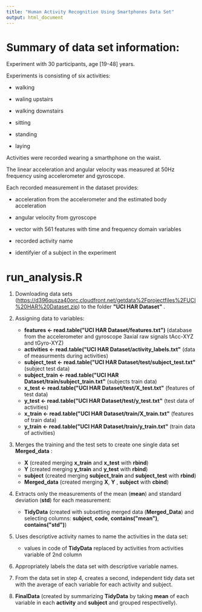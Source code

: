 ```yaml
---
title: "Human Activity Recognition Using Smartphones Data Set"
output: html_document
---
```


# Summary of data set information:
 Experiment with 30 participants, age [19-48] years. 
 
 Experiments is consisting of six activities:
 
  - walking
  
  - waling upstairs
  
  - walking downstairs
  
  - sitting
  
  - standing
  
  - laying
  
  Activities were recorded wearing a smarthphone on the waist.
  
  The linear acceleration and angular velocity was measured at 50Hz frequency using accelerometer and gyroscope.
  
  Each recorded measurement in the dataset provides:
  
  - acceleration from the accelerometer and the estimated body acceleration
  
  - angular velocity from gyroscope
  
  - vector with 561 features with time and frequency domain variables
  
  - recorded activity name
  
  - identifyier of a subject in the experiment
  
  

# run_analysis.R

1. Downloading data sets (https://d396qusza40orc.cloudfront.net/getdata%2Fprojectfiles%2FUCI%20HAR%20Dataset.zip) to the folder __"UCI HAR Dataset"__ .

2. Assigning data to variables:

    - __features <- read.table("UCI HAR Dataset/features.txt")__     (database from the accelerometer and gyroscope 3axial raw signals tAcc-XYZ and tGyro-XYZ)
    - __activities <- read.table("UCI HAR Dataset/activity_labels.txt"__        (data of measurments during activities)
    - __subject_test <- read.table("UCI HAR Dataset/test/subject_test.txt"__        (subject test data)
    - __subject_train <- read.table("UCI HAR Dataset/train/subject_train.txt"__     (subjects train data)
    - __x_test <- read.table("UCI HAR Dataset/test/X_test.txt"__        (features of test data)
    - __y_test <- read.table("UCI HAR Dataset/test/y_test.txt"__        (test data of activities)
    - __x_train <- read.table("UCI HAR Dataset/train/X_train.txt"__     (features of train data)
    - __y_train <- read.table("UCI HAR Dataset/train/y_train.txt"__   (train data of activities)
    

3. Merges the training and the test sets to create one single data set __Merged_data__ :

    - __X__     (created merging __x_train__ and __x_test__ with __rbind__)
    - __Y__     (created merging __y_train__ and __y_test__ with __rbind__)
    - __subject__       (created merging __subject_train__ and __subject_test__ with __rbind__)
    - __Merged_data__        (created merging __X__, __Y__ , __subject__ with __cbind__)

4. Extracts only the measurements of the mean (__mean__) and standard deviation (__std__) for each measurement:

    - __TidyData__      (created with subsetting merged data (__Merged_Data__) and selecting columns: __subject__, __code__,  __contains("mean")__, __contains("std")__)

5. Uses descriptive activity names to name the activities in the data set:

    - values in code of __TidyData__ replaced by activities from activities variable of 2nd column

6. Appropriately labels the data set with descriptive variable names.

7. From the data set in step 4, creates a second, independent tidy data set with the average of each variable for each activity and subject.

8.  __FinalData__     (created by summarizing __TidyData__ by taking __mean__ of each variable in each __activity__ and __subject__ and grouped respectivelly).

